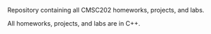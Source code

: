 Repository containing all CMSC202 homeworks, projects, and labs.

All homeworks, projects, and labs are in C++.
